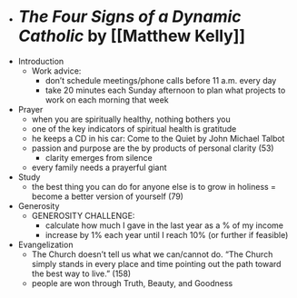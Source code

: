 
- # *The Four Signs of a Dynamic Catholic* by [[Matthew Kelly]]

* Introduction
    * Work advice:
        * don’t schedule meetings/phone calls before 11 a.m. every day
        * take 20 minutes each Sunday afternoon to plan what projects to work on each morning that week
* Prayer
    * when you are spiritually healthy, nothing bothers you
    * one of the key indicators of spiritual health is gratitude
    * he keeps a CD in his car: Come to the Quiet by John Michael Talbot
    * passion and purpose are the by products of personal clarity (53)
        * clarity emerges from silence
    * every family needs a prayerful giant
* Study
    * the best thing you can do for anyone else is to grow in holiness = become a better version of yourself (79)
* Generosity
    * GENEROSITY CHALLENGE: 
        * calculate how much I gave in the last year as a % of my income
        * increase by 1% each year until I reach 10% (or further if feasible)
* Evangelization
    * The Church doesn’t tell us what we can/cannot do. “The Church simply stands in every place and time pointing out the path toward the best way to live.” (158)
    * people are won through Truth, Beauty, and Goodness

